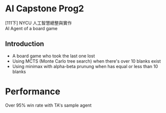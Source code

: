 # AI Capstone Prog2  
[111下] NYCU 人工智慧總整與實作  
AI Agent of a board game
## Introduction
* A board game who took the last one lost
* Using MCTS (Monte Carlo tree search) when there's over 10 blanks exist
* Using minimax with alpha-beta prunung when has equal or less than 10 blanks
# Performance
Over 95% win rate with TA's sample agent

